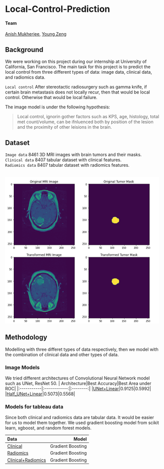 # Local-Control-Prediction

#### Team
[Anish Mukherjee](https://github.com/anmuai), [Young Zeng](github.com/youngzyx)

## Background
We were working on this project during our internship at University of California, San Francisco. The main task for this project is to predict the local control from three different types of data: image data, clinical data, and radiomics data. <br />

`Local control` After stereotactic radiosurgery such as gamma knife, if certain brain metastasis does not locally recur, then that would be local control. Otherwise that would be local failure.<br />

The image model is under the following hypothesis:
 > Local control, ignorin gother factors such as KPS, age, histology, total met count/volume, can be ifnluenced both by position of the lesion and the proximity  of other leisions in the brain.
  
## Dataset
`Image data` 8461 3D MRI images with brain tumors and their masks. <br />
`Clinical data` 8407 tabular dataset with clinical features. <br />
`Radiomics data` 8407 tabular dataset with radiomics features. <br />

<br/>
<img src = 'img/MRI_img.png' width = '500' >

## Methodology
Modelling with three differet types of data respectively, then we model with the combination of clinical data and other types of data.

### Image Models
We tried different architectures of Convolutional Neural Network model such as UNet, ResNet 50. 
| Architecture|Best Accuracy|Best Area under ROC|
|:-----------|:------------:|:--------:|
|[UNet+Linear](UNet_Linear.ipynb)|0.9125|0.5992|
|[Half_UNet+Linear](Half_UNet_Linear_balancing.ipynb)|0.5073|0.5568|

### Models for tableau data
Since both clinical and radiomics data are tabular data. It would be easier for us to model them together. We used gradient boosting model from scikit learn, xgboost, and random forest models.

|Data|Model|
|:---|----:|
|[Clinical](Gradient_Boosting_clinical&radiomic.ipynb)|Gradient Boosting|
|[Radiomics](Gradient_Boosting_clinical&radiomic.ipynb)|Gradient Boosting|
|[Clinical+Radiomics](Gradient_Boosting_clinical&radiomic.ipynb)|Gradient Boosting|
